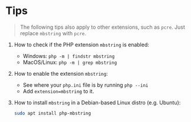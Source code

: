 # Tips

> The following tips also apply to other extensions, such as `pcre`. Just replace `mbstring` with `pcre`.

1. How to check if the PHP extension `mbstring` is enabled:
    - Windows: `php -m | findstr mbstring`
    - MacOS/Linux: `php -m | grep mbstring`

2. How to enable the extension `mbstring`:
    - See where your `php.ini` file is by running `php --ini`
    - Add `extension=mbstring` to it.

3. How to install `mbstring` in a Debian-based Linux distro (e.g. Ubuntu):
    ```bash
    sudo apt install php-mbstring
    ```
